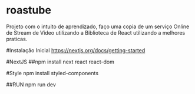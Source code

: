 # roastube
Projeto com o intuito de aprendizado, faço uma copia de um serviço Online de Stream de Video utilizando a Biblioteca de React utilizando a melhores praticas.

#Instalação Inicial
https://nextjs.org/docs/getting-started


#NextJS
##npm install next react react-dom

#Style
npm install styled-components

##RUN
npm run dev
